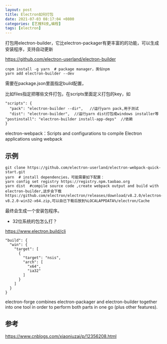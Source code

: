 ```yaml
---
layout: post
title: Electron如何打包
date: 2021-07-03 08:17:04 +0800
categories: [艺搜科技,编程]
tags: [electron]
---
```


打包用electron-builder，它比electron-packager有更丰富的的功能，可以生成安装程序，支持自动更新

https://github.com/electron-userland/electron-builder

```
cnpm install -g yarn  # package manager，类似npm
yarn add electron-builder --dev 
```

需要在package.json里面指定build配置，

比如files指定把哪些文件打包，在scripts里面定义打包的key，如

```
"scripts": {
  "pack": "electron-builder --dir",   //运行yarn pack,用于测试
  "dist": "electron-builder",  //运行yarn dist打包成windows installer等
"postinstall": "electron-builder install-app-deps"  //依赖
}
```

electron-webpack：Scripts and configurations to compile Electron applications using webpack

## 示例

```
git clone https://github.com/electron-userland/electron-webpack-quick-start.git
yarn  # install dependencies，可能需要如下配置：
yarn config set registry https://registry.npm.taobao.org
yarn dist  #compile source code ,create webpack output and build with electron-builder,这步会下载https://github.com/electron/electron/releases/download/v8.2.0/electron-v8.2.0-win32-x64.zip,可以自已下载后放到%LOCALAPPDATA%/electron/Cache
```

最终会生成一个安装包程序。

- 32位系统的包怎么打？

https://www.electron.build/cli

```
"build": {
  "win": {
    "target": [
      {
        "target": "nsis",
        "arch": [
          "x64",
          "ia32"
        ]
      }
    ]
  }
}
```

electron-forge combines electron-packager and electron-builder together into one tool in order to perform both parts in one go (plus other features).

## 参考

https://www.cnblogs.com/xiaoniuzai/p/12356208.html
